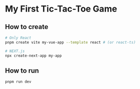 # My First Tic-Tac-Toe Game

## How to create
```bash
# Only React
pnpm create vite my-vue-app --template react # (or react-ts)

# NEXT.js
npx create-next-app my-app
```

## How to run
```bash
pnpm run dev
```
